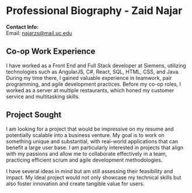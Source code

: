 # Professional Biography - Zaid Najar

**Contact Info:**  
Email: [najarzs@mail.uc.edu](mailto:najarzs@mail.uc.edu)

## Co-op Work Experience
I have worked as a Front End and Full Stack developer at Siemens, utilizing technologies such as AngularJS, C#, React, SQL, HTML, CSS, and Java. During my time there, I gained valuable experience in teamwork, pair programming, and agile development practices. Before my co-op roles, I worked as a server at multiple restaurants, which honed my customer service and multitasking skills.

## Project Sought
I am looking for a project that would be impressive on my resume and potentially scalable into a business venture. My goal is to work on something unique and substantial, with real-world applications that can benefit a large user base. I am particularly interested in projects that align with my passions and allow me to collaborate effectively in a team, practicing efficient scrum and agile development methodologies.

I have several ideas in mind but am still assessing their feasibility and impact. My ideal project would not only showcase my technical skills but also foster innovation and create tangible value for users.
